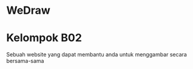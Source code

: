 # WeDraw
# Kelompok B02

Sebuah website yang dapat membantu anda untuk menggambar secara bersama-sama
